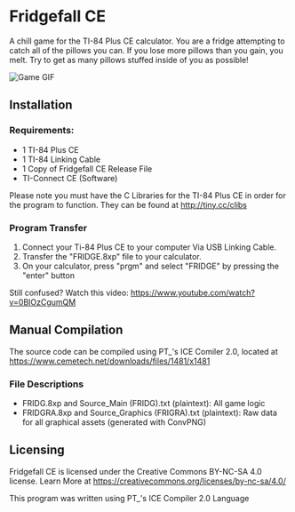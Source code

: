 # Fridgefall CE
A chill game for the TI-84 Plus CE calculator. You are a fridge attempting to catch all of the pillows you can. If you lose more pillows than you gain, you melt. Try to get as many pillows stuffed inside of you as possible!

![Game GIF](https://oldnewtimer.github.io/images/frf.gif)
                                                                                                                                         
## Installation

### Requirements:
- 1 TI-84 Plus CE
- 1 TI-84 Linking Cable
- 1 Copy of Fridgefall CE Release File
- TI-Connect CE (Software)

Please note you must have the C Libraries for the TI-84 Plus CE in order for the program to function. They can be found at http://tiny.cc/clibs

### Program Transfer
1. Connect your Ti-84 Plus CE to your computer Via USB Linking Cable.
2. Transfer the "FRIDGE.8xp" file to your calculator.
3. On your calculator, press "prgm" and select "FRIDGE" by pressing the "enter" button    

Still confused? Watch this video: https://www.youtube.com/watch?v=0BIOzCgumQM

## Manual Compilation
The source code can be compiled using PT_'s ICE Comiler 2.0, located at https://www.cemetech.net/downloads/files/1481/x1481
### File Descriptions
- FRIDG.8xp and Source_Main (FRIDG).txt (plaintext): All game logic
- FRIDGRA.8xp and Source_Graphics (FRIGRA).txt (plaintext): Raw data for all graphical assets (generated with ConvPNG)

## Licensing
Fridgefall CE is licensed under the Creative Commons BY-NC-SA 4.0 license.
Learn More at https://creativecommons.org/licenses/by-nc-sa/4.0/

This program was written using PT_'s ICE Compiler 2.0 Language
                                                                            
